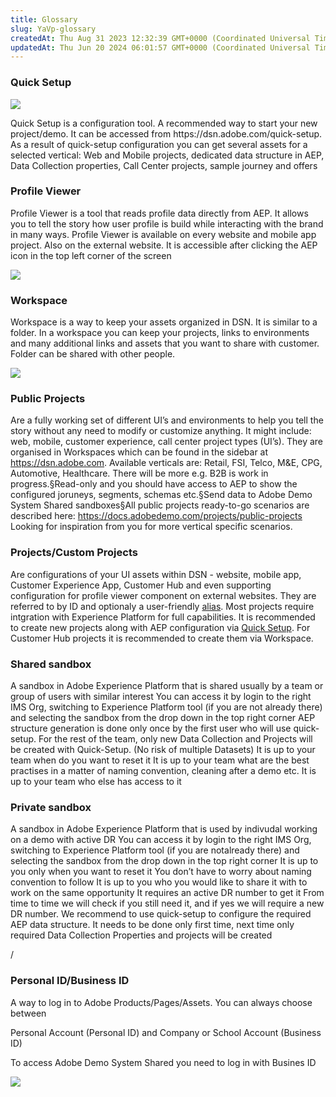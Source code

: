 ```yaml
---
title: Glossary
slug: YaVp-glossary
createdAt: Thu Aug 31 2023 12:32:39 GMT+0000 (Coordinated Universal Time)
updatedAt: Thu Jun 20 2024 06:01:57 GMT+0000 (Coordinated Universal Time)
---
```


### Quick Setup&#x20;



![](https://2470783510-files.gitbook.io/~/files/v0/b/gitbook-x-prod.appspot.com/o/spaces%2F-MMLrO7TweNFMn8PgeVh%2Fuploads%2FyyBCvwKYRqn8OrDkaJCl%2Fimage.png?alt=media\&token=5d05459e-3a0c-45bc-89fe-022f15ff9ec9)

Quick Setup is a configuration tool. A recommended way to start your new project/demo. It can be accessed from https\://dsn.adobe.com/quick-setup. As a result of quick-setup configuration you can get several assets for a selected vertical: Web and Mobile projects, dedicated data structure in AEP, Data Collection properties, Call Center projects, sample journey and offers



### Profile Viewer

Profile Viewer is a tool that reads profile data directly from AEP. It allows you to tell the story how user profile is build while interacting with the brand in many ways. Profile Viewer is available on every website and mobile app project. Also on the external website. It is accessible after clicking the AEP icon in the top left corner of the screen

![](../../assets/tbx7GoOH-aOOWYsSy9QuX_image.png)

### Workspace

Workspace is a way to keep your assets organized in DSN. It is similar to a folder. In a workspace you can keep your projects, links to environments and many additional links and assets that you want to share with customer. Folder can be shared with other people.

![](../../assets/TlHE3RqnxVMn28EkYzaXE_image.png)



### Public Projects

Are a fully working set of different UI’s and environments to help you tell the story without any need to modify or customize anything. It might include: web, mobile, customer experience, call center project types (UI’s). They are organised in Workspaces which can be found in the sidebar at <https://dsn.adobe.com>. Available verticals are: Retail, FSI, Telco, M\&E, CPG, Automotive, Healthcare. There will be more e.g. B2B is work in progress.§Read-only and you should have access to AEP to show the configured joruneys, segments, schemas etc.§Send data to Adobe Demo System Shared sandboxes§All public projects ready-to-go scenarios are described here: <https://docs.adobedemo.com/projects/public-projects> Looking for inspiration from you for more vertical specific scenarios.

### Projects/Custom Projects

Are configurations of your UI assets within DSN - website, mobile app, Customer Experience App, Customer Hub and even supporting configuration for profile viewer component on external websites. They are referred to by ID and optionaly a user-friendly [alias](<../Demo System Next/Projects.md#IC1by>).&#x20;
Most projects require intgration with Experience Platform for full capabilities. It is recommended to create new projects along with AEP configuration via [Quick Setup](https://dsn.adobe.com/quick-setup).
For Customer Hub projects it is recommended to create them via Workspace.

### Shared sandbox

A sandbox in Adobe Experience Platform that is shared usually by a team or group of users with similar interest You can access it by login to the right IMS Org, switching to Experience Platform tool (if you are not already there) and selecting the sandbox from the drop down in the top right corner AEP structure generation is done only once by the first user who will use quick-setup. For the rest of the team, only new Data Collection and Projects will be created with Quick-Setup. (No risk of multiple Datasets) It is up to your team when do you want to reset it It is up to your team what are the best practises in a matter of naming convention, cleaning after a demo etc. It is up to your team who else has access to it



### Private sandbox

A sandbox in Adobe Experience Platform that is used by indivudal working on a demo with active DR You can access it by login to the right IMS Org, switching to Experience Platform tool (if you are notalready there) and selecting the sandbox from the drop down in the top right corner It is up to you only when you want to reset it You don’t have to worry about naming convention to follow It is up to you who you would like to share it with to work on the same opportunity It requires an active DR number to get it From time to time we will check if you still need it, and if yes we will require a new DR number. We recommend to use quick-setup to configure the required AEP data structure. It needs to be done only first time, next time only required Data Collection Properties and projects will be created

/

### Personal ID/Business ID

A way to log in to Adobe Products/Pages/Assets. You can always choose between

Personal Account (Personal ID) and Company or School Account (Business ID)

To access Adobe Demo System Shared you need to log in with Busines ID

![](../../assets/0F10GizV5S3dqvf9j_Dmo_image.png)

